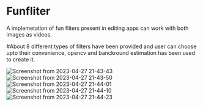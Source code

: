 # Funfliter
A implemetation of fun fliters present in editing apps can work with both images as videos.

#About
8 different types of filters have been provided and user can choose upto their convenience, opencv and banckround estimation has been used to create it.

![Screenshot from 2023-04-27 21-43-43](https://user-images.githubusercontent.com/93082071/234925672-8cdf218a-60fe-405f-a5c1-ba0ecfbb4733.png)
![Screenshot from 2023-04-27 21-43-50](https://user-images.githubusercontent.com/93082071/234925885-1043d3a0-a785-44a7-968d-3f3441e3ddd6.png)
![Screenshot from 2023-04-27 21-44-01](https://user-images.githubusercontent.com/93082071/234925930-36b8548c-6bec-44cd-8d44-095b4cb35ad8.png)
![Screenshot from 2023-04-27 21-44-10](https://user-images.githubusercontent.com/93082071/234925990-4340bec8-3b7b-49cb-895c-4f2c31382a47.png)
![Screenshot from 2023-04-27 21-44-23](https://user-images.githubusercontent.com/93082071/234926029-d029f133-7860-4f0a-b212-974f820dcc0b.png)

